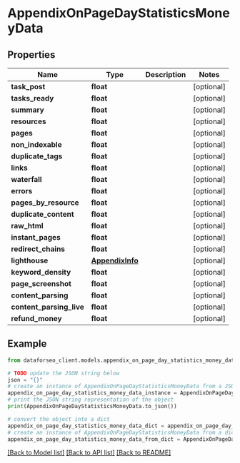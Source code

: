 # AppendixOnPageDayStatisticsMoneyData


## Properties

Name | Type | Description | Notes
------------ | ------------- | ------------- | -------------
**task_post** | **float** |  | [optional] 
**tasks_ready** | **float** |  | [optional] 
**summary** | **float** |  | [optional] 
**resources** | **float** |  | [optional] 
**pages** | **float** |  | [optional] 
**non_indexable** | **float** |  | [optional] 
**duplicate_tags** | **float** |  | [optional] 
**links** | **float** |  | [optional] 
**waterfall** | **float** |  | [optional] 
**errors** | **float** |  | [optional] 
**pages_by_resource** | **float** |  | [optional] 
**duplicate_content** | **float** |  | [optional] 
**raw_html** | **float** |  | [optional] 
**instant_pages** | **float** |  | [optional] 
**redirect_chains** | **float** |  | [optional] 
**lighthouse** | [**AppendixInfo**](AppendixInfo.md) |  | [optional] 
**keyword_density** | **float** |  | [optional] 
**page_screenshot** | **float** |  | [optional] 
**content_parsing** | **float** |  | [optional] 
**content_parsing_live** | **float** |  | [optional] 
**refund_money** | **float** |  | [optional] 

## Example

```python
from dataforseo_client.models.appendix_on_page_day_statistics_money_data import AppendixOnPageDayStatisticsMoneyData

# TODO update the JSON string below
json = "{}"
# create an instance of AppendixOnPageDayStatisticsMoneyData from a JSON string
appendix_on_page_day_statistics_money_data_instance = AppendixOnPageDayStatisticsMoneyData.from_json(json)
# print the JSON string representation of the object
print(AppendixOnPageDayStatisticsMoneyData.to_json())

# convert the object into a dict
appendix_on_page_day_statistics_money_data_dict = appendix_on_page_day_statistics_money_data_instance.to_dict()
# create an instance of AppendixOnPageDayStatisticsMoneyData from a dict
appendix_on_page_day_statistics_money_data_from_dict = AppendixOnPageDayStatisticsMoneyData.from_dict(appendix_on_page_day_statistics_money_data_dict)
```
[[Back to Model list]](../README.md#documentation-for-models) [[Back to API list]](../README.md#documentation-for-api-endpoints) [[Back to README]](../README.md)


